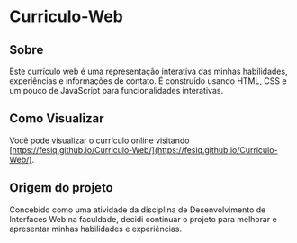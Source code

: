 ﻿# Curriculo-Web

## Sobre

Este currículo web é uma representação interativa das minhas habilidades, experiências e informações de contato. É construído usando HTML, CSS e um pouco de JavaScript para funcionalidades interativas.

## Como Visualizar

Você pode visualizar o currículo online visitando [https://fesiq.github.io/Curriculo-Web/](https://fesiq.github.io/Curriculo-Web/).

## Origem do projeto

Concebido como uma atividade da disciplina de Desenvolvimento de Interfaces Web na faculdade, decidi continuar o projeto para melhorar e apresentar minhas habilidades e experiências.
